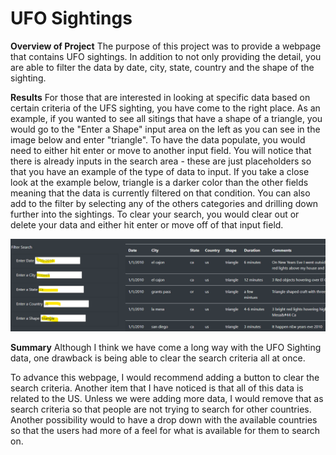 # UFO Sightings

**Overview of Project**
The purpose of this project was to provide a webpage that contains UFO sightings.  In addition to not only providing the detail, you are able to filter the data by date, city, state, country and the shape of the sighting.

**Results**
For those that are interested in looking at specific data based on certain criteria of the UFS sighting, you have come to the right place. As an example, if you wanted to see all sitings that have a shape of a triangle, you would go to the "Enter a Shape" input area on the left as you can see in the image below and enter "triangle".  To have the data populate, you would need to either hit enter or move to another input field.  You will notice that there is already inputs in the search area - these are just placeholders so that you have an example of the type of data to input.  If you take a close look at the example below, triangle is a darker color than the other fields meaning that the data is currently filtered on that condition.  You can also add to the filter by selecting any of the others categories and drilling down further into the sightings.  To clear your search, you would clear out or delete your data and either hit enter or move off of that input field.

![](/Resources/image.png)

**Summary**
Although I think we have come a long way with the UFO Sighting data, one drawback is being able to clear the search criteria all at once.

To advance this webpage, I would recommend adding a button to clear the search criteria.  Another item that I have noticed is that all of this data is related to the US.  Unless we were adding more data, I would remove that as search criteria so that people are not trying to search for other countries.  Another possibility would to have a drop down with the available countries so that the users had more of a feel for what is available for them to search on.
